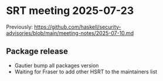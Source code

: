 # SRT meeting 2025-07-23

Previously: https://github.com/haskell/security-advisories/blob/main/meeting-notes/2025-07-10.md

## Package release

* Gautier bump all packages version
* Waiting for Fraser to add other HSRT to the maintainers list

